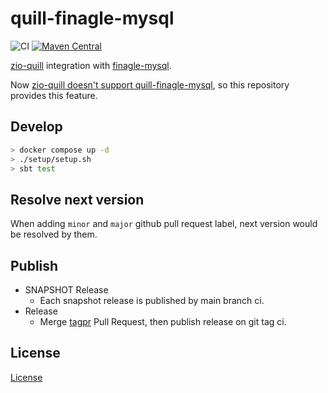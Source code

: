 # quill-finagle-mysql

![CI](https://github.com/krrrr38/quill-finagle-mysql/workflows/CI/badge.svg)
[![Maven Central](https://img.shields.io/maven-central/v/com.krrrr38/quill-finagle-mysql_2.13svg?label=Maven%20Central)](https://search.maven.org/search?q=g:com.krrrr38%20AND%20a:quill-finagle-mysql_2.13)

[zio-quill](https://github.com/zio/zio-quill) integration with [finagle-mysql](https://twitter.github.io/finagle/).

Now [zio-quill doesn't support quill-finagle-mysql](https://github.com/zio/zio-quill/pull/2756), so this repository provides this feature.

## Develop

```sh
> docker compose up -d
> ./setup/setup.sh
> sbt test
```

## Resolve next version

When adding `minor` and `major` github pull request label, next version would be resolved by them.

## Publish

- SNAPSHOT Release
    - Each snapshot release is published by main branch ci.
- Release
    - Merge [tagpr](https://github.com/Songmu/tagpr) Pull Request, then publish release on git tag ci.

## License

[License](LICENSE.txt)
